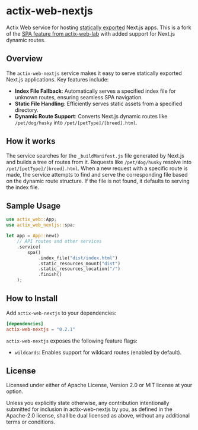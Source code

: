# actix-web-nextjs

Actix Web service for hosting [statically exported](https://nextjs.org/docs/app/building-your-application/deploying/static-exports) Next.js apps. This is a fork of the [SPA feature from actix-web-lab](https://docs.rs/actix-web-lab/0.21.0/actix_web_lab/web/fn.spa.html) with added support for Next.js dynamic routes.

## Overview

The `actix-web-nextjs` service makes it easy to serve statically exported Next.js applications. Key features include:

- **Index File Fallback**: Automatically serves a specified index file for unknown routes, ensuring seamless SPA navigation.
- **Static File Handling**: Efficiently serves static assets from a specified directory.
- **Dynamic Route Support**: Converts Next.js dynamic routes like `/pet/dog/husky` into `/pet/[petType]/[breed].html`.

## How it works

The service searches for the `_buildManifest.js` file generated by Next.js and builds a tree of routes from it. Requests like `/pet/dog/husky` resolve into `/pet/[petType]/[breed].html`. When a new request with a specific route is made, the service attempts to find and serve the corresponding file based on the dynamic route structure. If the file is not found, it defaults to serving the index file.

## Sample Usage

```rust
use actix_web::App;
use actix_web_nextjs::spa;

let app = App::new()
    // API routes and other services
    .service(
        spa()
            .index_file("dist/index.html")
            .static_resources_mount("dist")
            .static_resources_location("/")
            .finish()
    );
```

## How to Install

Add `actix-web-nextjs` to your dependencies:

```toml
[dependencies]
actix-web-nextjs = "0.2.1"
```

`actix-web-nextjs` exposes the following feature flags:

- `wildcards`: Enables support for wildcard routes (enabled by default).

## License

Licensed under either of Apache License, Version 2.0 or MIT license at your option.

Unless you explicitly state otherwise, any contribution intentionally submitted for inclusion in actix-web-nextjs by you, as defined in the Apache-2.0 license, shall be dual licensed as above, without any additional terms or conditions.
